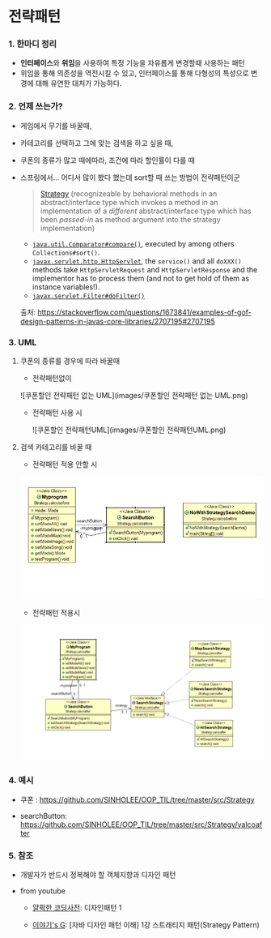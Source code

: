 # 전략패턴

### 1. 한마디 정리

- **인터페이스**와 **위임**을 사용하여 특정 기능을 자유롭게 변경할때 사용하는 패턴
- 위임을 통해 의존성을 역전시킬 수 있고, 인터페이스를 통해 다형성의 특성으로 변경에 대해 유연한 대처가 가능하다.

### 2. 언제 쓰는가?

- 게임에서 무기를 바꿀때,

- 카테고리를 선택하고 그에 맞는 검색을 하고 싶을 때,

- 쿠폰의 종류가 많고 때에따라, 조건에 따라 할인률이 다를 때

- 스프링에서... 어디서 많이 봤다 했는데 sort할 때 쓰는 방법이 전략패턴이군

  > [Strategy](http://en.wikipedia.org/wiki/Strategy_pattern) (recognizeable by behavioral methods in an abstract/interface type which invokes a method in an implementation of a *different* abstract/interface type which has been *passed-in* as method argument into the strategy implementation)

  - [`java.util.Comparator#compare()`](http://docs.oracle.com/javase/8/docs/api/java/util/Comparator.html#compare-T-T-), executed by among others `Collections#sort()`.
  - [`javax.servlet.http.HttpServlet`](http://docs.oracle.com/javaee/7/api/javax/servlet/http/HttpServlet.html), the `service()` and all `doXXX()` methods take `HttpServletRequest` and `HttpServletResponse` and the implementor has to process them (and not to get hold of them as instance variables!).
  - [`javax.servlet.Filter#doFilter()`](http://docs.oracle.com/javaee/7/api/javax/servlet/Filter.html#doFilter-javax.servlet.ServletRequest-javax.servlet.ServletResponse-javax.servlet.FilterChain-)
  
  출처: https://stackoverflow.com/questions/1673841/examples-of-gof-design-patterns-in-javas-core-libraries/2707195#2707195

### 3. UML

1. 쿠폰의 종류를 경우에 따라 바꿀때

   - 전략패턴없이

   ![쿠폰할인 전략패턴 없는 UML](images/쿠폰할인 전략패턴 없는 UML.png)

   - 전략패턴 사용 시

     ![쿠폰할인 전략패턴UML](images/쿠폰할인 전략패턴UML.png)

2. 검색 카테고리를 바꿀 때

   - 전략패턴 적용 안할 시

   ![searchUML](images/searchUML.png)

   - 전략패턴 적용시

   ![searchStrategyUML](images/searchStrategyUML.png)

### 4. 예시

- 쿠폰 : https://github.com/SINHOLEE/OOP_TIL/tree/master/src/Strategy

- searchButton: https://github.com/SINHOLEE/OOP_TIL/tree/master/src/Strategy/yalcoafter



###  5. 참조

- 개발자가 반드시 정복해야 할 객체지향과 디자인 패턴

- from youtube

  - [얄팍한 코딩사전](https://www.youtube.com/channel/UC2nkWbaJt1KQDi2r2XclzTQ): 디자인패턴 1

  - [이야기's G](https://www.youtube.com/channel/UCtsaG2ePUxvo0-se9gkxEmg): [자바 디자인 패턴 이해] 1강 스트래티지 패턴(Strategy Pattern)